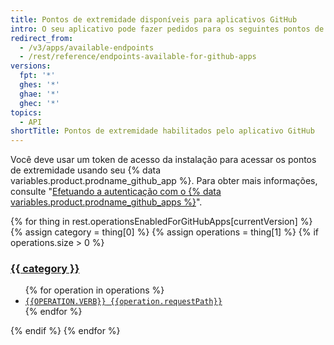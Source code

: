 ```yaml
---
title: Pontos de extremidade disponíveis para aplicativos GitHub
intro: O seu aplicativo pode fazer pedidos para os seguintes pontos de extremidade de REST.
redirect_from:
  - /v3/apps/available-endpoints
  - /rest/reference/endpoints-available-for-github-apps
versions:
  fpt: '*'
  ghes: '*'
  ghae: '*'
  ghec: '*'
topics:
  - API
shortTitle: Pontos de extremidade habilitados pelo aplicativo GitHub
---
```


Você deve usar um token de acesso da instalação para acessar os pontos de extremidade usando seu {% data variables.product.prodname_github_app %}. Para obter mais informações, consulte "[Efetuando a autenticação com o {% data variables.product.prodname_github_apps %}](/apps/building-github-apps/authenticating-with-github-apps/#authenticating-as-an-installation)".

{% for thing in rest.operationsEnabledForGitHubApps[currentVersion] %}
{% assign category = thing[0] %}
{% assign operations = thing[1] %}
{% if operations.size > 0 %}
  <h3 id="{{category}}">
    <a href="#{{category}}">{{ category }}</a>
  </h3>  
  <ul>
  {% for operation in operations %}
  <li><a href="/{{currentLanguage}}/rest/reference/{{operation.category}}#{{operation.slug}}"><code><span style="text-transform: uppercase">{{operation.verb}}</span> {{operation.requestPath}}</code></a></li>
  {% endfor %}
  </ul>
{% endif %}
{% endfor %}
